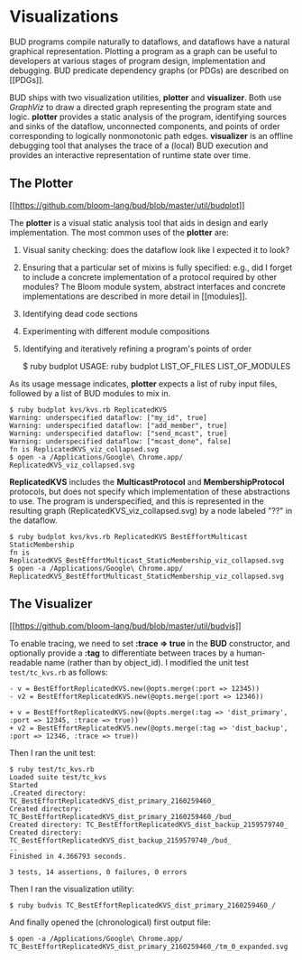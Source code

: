 # Visualizations

BUD programs compile naturally to dataflows, and dataflows have a natural graphical representation.  Plotting a program as a graph can be useful to developers at various stages of program design, implementation and debugging.  BUD predicate dependency graphs (or PDGs) are described on [[PDGs]].

BUD ships with two visualization utilities, __plotter__ and __visualizer__.  Both use _GraphViz_ to draw a directed graph representing the program state and logic.  __plotter__ provides a static analysis of the program, identifying sources and sinks of the dataflow, unconnected components, and points of order corresponding to logically nonmonotonic path edges. __visualizer__ is an offline debugging tool that analyses the trace of a (local) BUD execution and provides an interactive representation of runtime state over time.

## The Plotter 

[[https://github.com/bloom-lang/bud/blob/master/util/budplot]]

The __plotter__ is a visual static analysis tool that aids in design and early implementation.  The most common uses of the __plotter__ are:

1. Visual sanity checking: does the dataflow look like I expected it to look?
2. Ensuring that a particular set of mixins is fully specified: e.g., did I forget to include a concrete implementation of a protocol required by other modules?
   The Bloom module system, abstract interfaces and concrete implementations are described in more detail in [[modules]].
3. Identifying dead code sections
4. Experimenting with different module compositions
5. Identifying and iteratively refining a program's points of order


    $ ruby budplot 
    USAGE:
    ruby budplot LIST_OF_FILES LIST_OF_MODULES

As its usage message indicates, __plotter__ expects a list of ruby input files, followed by a list of BUD modules to mix in.

    $ ruby budplot kvs/kvs.rb ReplicatedKVS
    Warning: underspecified dataflow: ["my_id", true]
    Warning: underspecified dataflow: ["add_member", true]
    Warning: underspecified dataflow: ["send_mcast", true]
    Warning: underspecified dataflow: ["mcast_done", false]
    fn is ReplicatedKVS_viz_collapsed.svg
    $ open -a /Applications/Google\ Chrome.app/ ReplicatedKVS_viz_collapsed.svg

__ReplicatedKVS__ includes the __MulticastProtocol__ and __MembershipProtocol__ protocols, but does not specify which implementation of these abstractions to use.  The program is underspecified, and this is represented in the resulting graph (ReplicatedKVS_viz_collapsed.svg) by a node labeled "??" in the dataflow.

    $ ruby budplot kvs/kvs.rb ReplicatedKVS BestEffortMulticast StaticMembership
    fn is ReplicatedKVS_BestEffortMulticast_StaticMembership_viz_collapsed.svg
    $ open -a /Applications/Google\ Chrome.app/ ReplicatedKVS_BestEffortMulticast_StaticMembership_viz_collapsed.svg


## The Visualizer

[[https://github.com/bloom-lang/bud/blob/master/util/budvis]]

To enable tracing, we need to set __:trace => true__ in the __BUD__ constructor, and optionally provide a __:tag__ to differentiate between traces by a human-readable name (rather than by object_id).  I modified the unit test `test/tc_kvs.rb` as follows:

    - v = BestEffortReplicatedKVS.new(@opts.merge(:port => 12345))
    - v2 = BestEffortReplicatedKVS.new(@opts.merge(:port => 12346))

    + v = BestEffortReplicatedKVS.new(@opts.merge(:tag => 'dist_primary', :port => 12345, :trace => true))
    + v2 = BestEffortReplicatedKVS.new(@opts.merge(:tag => 'dist_backup', :port => 12346, :trace => true))


Then I ran the unit test:

    $ ruby test/tc_kvs.rb 
    Loaded suite test/tc_kvs
    Started
    .Created directory: TC_BestEffortReplicatedKVS_dist_primary_2160259460_
    Created directory: TC_BestEffortReplicatedKVS_dist_primary_2160259460_/bud_
    Created directory: TC_BestEffortReplicatedKVS_dist_backup_2159579740_
    Created directory: TC_BestEffortReplicatedKVS_dist_backup_2159579740_/bud_
    ..
    Finished in 4.366793 seconds.
    
    3 tests, 14 assertions, 0 failures, 0 errors

Then I ran the visualization utility:

    $ ruby budvis TC_BestEffortReplicatedKVS_dist_primary_2160259460_/

And finally opened the (chronological) first output file:

    $ open -a /Applications/Google\ Chrome.app/ TC_BestEffortReplicatedKVS_dist_primary_2160259460_/tm_0_expanded.svg
